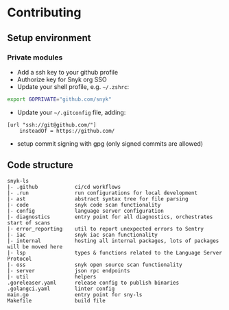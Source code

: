# Contributing

## Setup environment

### Private modules

- Add a ssh key to your github profile
- Authorize key for Snyk org SSO
- Update your shell profile, e.g. `~/.zshrc`:

```zsh
export GOPRIVATE="github.com/snyk"
```

- Update your `~/.gitconfig` file, adding:

```
[url "ssh://git@github.com/"]
	insteadOf = https://github.com/
```

- setup commit signing with gpg (only signed commits are allowed)

## Code structure

```
snyk-ls
|- .github            ci/cd workflows
|- .run               run configurations for local development
|- ast                abstract syntax tree for file parsing
|- code               snyk code scan functionality
|- config             language server configuration
|- diagnostics        entry point for all diagnostics, orchestrates start of scans
|- error_reporting    util to report unexpected errors to Sentry
|- iac                snyk iac scan functionality
|- internal           hosting all internal packages, lots of packages will be moved here
|- lsp                types & functions related to the Language Server Protocol
|- oss                snyk open source scan functionality
|- server             json rpc endpoints
|- util               helpers
.goreleaser.yaml      release config to publish binaries
.golangci.yaml        linter config
main.go               entry point for sny-ls
Makefile              build file
```
